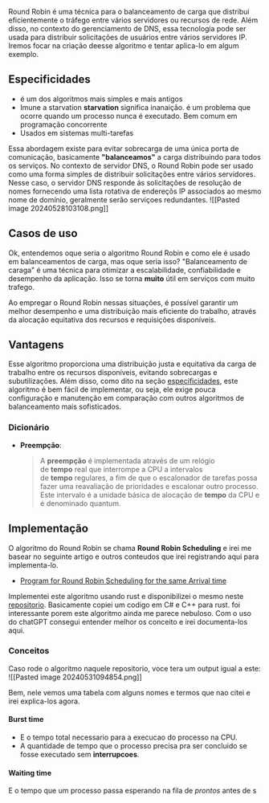 Round Robin é uma técnica para o balanceamento de carga que distribui eficientemente o tráfego entre vários servidores ou recursos de rede. Além disso, no contexto do gerenciamento de DNS, essa tecnologia pode ser usada para distribuir solicitações de usuários entre vários servidores IP. Iremos focar na criação deesse algoritmo e tentar aplica-lo em algum exemplo.

## Especificidades
- é um dos algoritmos mais simples e mais antigos
- Imune a starvation
	__starvation__ significa inanaição. é um problema que ocorre quando um processo nunca é executado. Bem comum em programação concorrente
- Usados em sistemas multi-tarefas

Essa abordagem existe para evitar sobrecarga de uma única porta de comunicação, basicamente __"balanceamos"__ a carga distribuindo para todos os serviços.
No contexto de servidor DNS, o Round Robin pode ser usado como uma forma simples de distribuir solicitações entre vários servidores.
Nesse caso, o servidor DNS responde ás solicitações de resolução de nomes fornecendo uma lista rotativa de endereçõs IP associados ao mesmo nome de domínio, geralmente serão serviçoes redundantes.
![[Pasted image 20240528103108.png]]
## Casos de uso
Ok, entendemos oque seria o algoritmo Round Robin e como ele é usado em balanceamentos de carga, mas oque seria isso?
"Balanceamento de caraga" é uma técnica para otimizar a escalabilidade, confiabilidade e desempenho da aplicação. Isso se torna __muito__ útil em serviços com muito trafego.

Ao empregar o Round Robin nessas situações, é possível garantir um melhor desempenho e uma distribuição mais eficiente do trabalho, através da alocação equitativa dos recursos e requisições disponíveis.

## Vantagens
Esse algoritmo proporciona uma distribuição justa e equitativa da carga de trabalho entre os recursos disponíveis, evitando sobrecargas e subutilizações. Além disso, como dito na seção [especificidades](#especificidades), este algoritmo é bem fácil de implementar, ou seja, ele exige pouca configuração e manutenção em comparação com outros algoritmos de balanceamento mais sofisticados.

### Dicionário
- **Preempção**: 
	> A **preempção** é implementada através de um relógio de **tempo** real que interrompe a CPU a intervalos de **tempo** regulares, a fim de que o escalonador de tarefas possa fazer uma reavaliação de prioridades e escalonar outro processo. Este intervalo é a unidade básica de alocação de **tempo** da CPU e é denominado quantum.
## Implementação
O algoritmo do Round Robin se chama __Round Robin Scheduling__ e irei me basear no seguinte artigo e outros conteudos que irei registrando aqui para implementa-lo.
- [Program for Round Robin Scheduling for the same Arrival time](https://www.geeksforgeeks.org/program-for-round-robin-scheduling-for-the-same-arrival-time/)

Implementei este algoritmo usando rust e disponibilizei o mesmo neste [repositorio](https://github.com/JoaoVictor6/round-robin). Basicamente copiei um codigo em C# e C++ para rust. foi interessante porem este algoritmo ainda me parece nebuloso. Com o uso do chatGPT consegui entender melhor os conceito e irei documenta-los aqui.

### Conceitos
Caso rode o algoritmo naquele repositorio, voce tera um output igual a este:
![[Pasted image 20240531094854.png]]

Bem, nele vemos uma tabela com alguns nomes e termos que nao citei e irei explica-los agora.

#### Burst time
- E o tempo total necessario para a execucao do processo na CPU.
- A quantidade de tempo que o processo precisa pra ser concluido se fosse executado sem __interrupcoes__.
#### Waiting time
E o tempo que um processo passa esperando na fila de _prontos_ antes de s